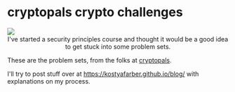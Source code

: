 # cryptopals crypto challenges 

<p align="center">
   <img align="left" src="https://user-images.githubusercontent.com/73378227/236846967-24e50741-6ce9-4a92-a1f1-565af3fbbf0e.png"/>

<br>
I've started a security principles course and thought it would be a good idea to get stuck into some problem sets.

These are the problem sets, from the folks at [cryptopals](https://cryptopals.com/).

I'll try to post stuff over at <a>https://kostyafarber.github.io/blog/</a> with explanations on my process.
</p>
